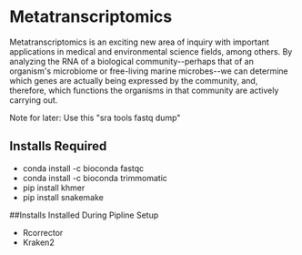 # Metatranscriptomics

Metatranscriptomics is an exciting new area of inquiry with important applications in medical and environmental science fields, among others. By analyzing the RNA of a biological community--perhaps that of an organism's microbiome or free-living marine microbes--we can determine which genes are actually being expressed by the community, and, therefore, which functions the organisms in that community are actively carrying out.

Note for later: Use this "sra tools fastq dump"

## Installs Required

- conda install -c bioconda fastqc
- conda install -c bioconda trimmomatic
- pip install khmer
- pip install snakemake

##Installs Installed During Pipline Setup

- Rcorrector
- Kraken2

